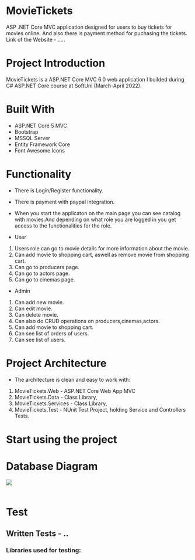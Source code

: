 # MovieTickets

ASP .NET Core MVC application designed for users to buy tickets for movies online. And also there is payment method for puchasing the tickets.
<br />
Link of the Website - .....

# Project Introduction
MovieTickets is a ASP.NET Core MVC 6.0 web application I builded during C# ASP.NET Core course at SoftUni (March-April 2022). <br />

# Built With
* ASP.NET Core 5 MVC
* Bootstrap
* MSSQL Server
* Entity Framework Core
* Font Awesome Icons

# Functionality
* There is Login/Register functionality.
* There is payment with paypal integration.
* When you start the applicaton on the main page you can see catalog with movies.And depending on what role you are logged in you get access to the functionalities for the role.

* User
1. Users role can go to movie details for more information about the movie.
2. Can add movie to shopping cart, aswell as remove movie from shopping cart.
3. Can go to producers page.
4. Can go to actors page.
5. Can go to cinemas page.

* Admin
1. Can add new movie.
2. Can edit movie.
3. Can delete movie.
4. Can also do CRUD operations on producers,cinemas,actors.
5. Can add movie to shopping cart.
6. Can see list of orders of users.
7. Can see list of users.

# Project Architecture
* The architecture is clean and easy to work with:

1. MovieTickets.Web - ASP.NET Core Web App MVC
2. MovieTickets.Data - Class Library,
3. MovieTickets.Services - Class Library,
4. MovieTickets.Test - NUnit Test Project, holding Service and Controllers Tests.

# Start using the project

# Database Diagram

<kbd><img src="https://github.com/kivanov22/MovieTickets/Img/DatabaseDiagramFull.png" /></kbd>
<br/><br/>

# Test
## Written Tests - ..
### Libraries used for testing: